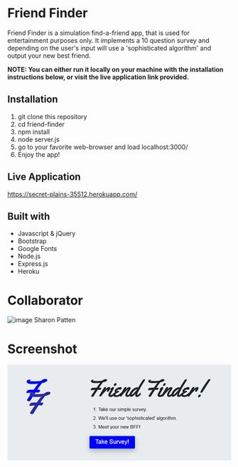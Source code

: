 # Friend Finder
Friend Finder is a simulation find-a-friend app, that is used for entertainment purposes only. It implements a 10 question survey and depending on the user's input will use a 'sophisticated algorithm' and output your new best friend.

__NOTE: You can either run it locally on your machine with the installation instructions below, or visit the live application link provided.__

## Installation
1) git clone this repository
2) cd friend-finder
3) npm install
4) node server.js
5) go to your favorite web-browser and load localhost:3000/
6) Enjoy the app!

## Live Application
https://secret-plains-35512.herokuapp.com/

## Built with
* Javascript & jQuery
* Bootstrap
* Google Fonts
* Node.js
* Express.js
* Heroku

# Collaborator
 ![image](https://via.placeholder.com/100)
   Sharon Patten

# Screenshot
![image](./assets/images/FriendFinder01.jpg)

